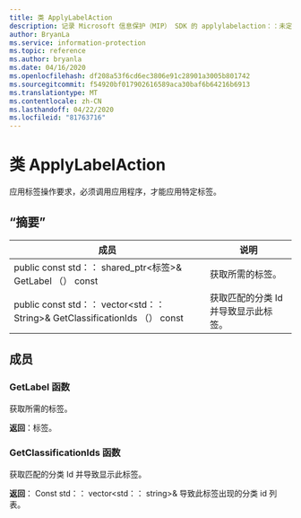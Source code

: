 ```yaml
---
title: 类 ApplyLabelAction
description: 记录 Microsoft 信息保护（MIP） SDK 的 applylabelaction：：未定义的类。
author: BryanLa
ms.service: information-protection
ms.topic: reference
ms.author: bryanla
ms.date: 04/16/2020
ms.openlocfilehash: df208a53f6cd6ec3806e91c28901a3005b801742
ms.sourcegitcommit: f54920bf017902616589aca30baf6b64216b6913
ms.translationtype: MT
ms.contentlocale: zh-CN
ms.lasthandoff: 04/22/2020
ms.locfileid: "81763716"
---
```

# <a name="class-applylabelaction"></a>类 ApplyLabelAction 
应用标签操作要求，必须调用应用程序，才能应用特定标签。
  
## <a name="summary"></a>“摘要”
 成员                        | 说明                                
--------------------------------|---------------------------------------------
public const std：： shared_ptr\<标签\>& GetLabel （） const  |  获取所需的标签。
public const std：： vector\<std：： String\>& GetClassificationIds （） const  |  获取匹配的分类 Id 并导致显示此标签。
  
## <a name="members"></a>成员
  
### <a name="getlabel-function"></a>GetLabel 函数
获取所需的标签。

  
**返回**：标签。
  
### <a name="getclassificationids-function"></a>GetClassificationIds 函数
获取匹配的分类 Id 并导致显示此标签。

  
**返回**： Const std：： vector<std：： string>& 导致此标签出现的分类 id 列表。